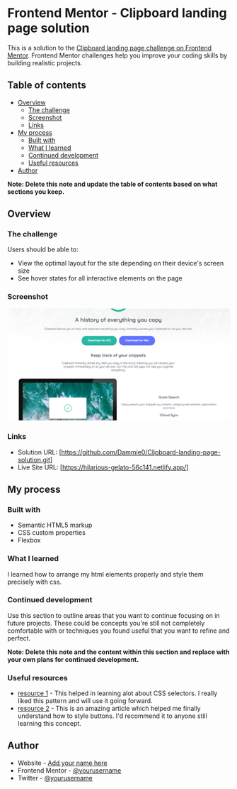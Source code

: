 # Frontend Mentor - Clipboard landing page solution

This is a solution to the [Clipboard landing page challenge on Frontend Mentor](https://www.frontendmentor.io/challenges/clipboard-landing-page-5cc9bccd6c4c91111378ecb9). Frontend Mentor challenges help you improve your coding skills by building realistic projects. 

## Table of contents

- [Overview](#overview)
  - [The challenge](#the-challenge)
  - [Screenshot](#screenshot)
  - [Links](#links)
- [My process](#my-process)
  - [Built with](#built-with)
  - [What I learned](#what-i-learned)
  - [Continued development](#continued-development)
  - [Useful resources](#useful-resources)
- [Author](#author)


**Note: Delete this note and update the table of contents based on what sections you keep.**

## Overview

### The challenge

Users should be able to:

- View the optimal layout for the site depending on their device's screen size
- See hover states for all interactive elements on the page

### Screenshot

![](./clipboard.png)



### Links

- Solution URL: [https://github.com/Dammie0/Clipboard-landing-page-solution.git]
- Live Site URL: [https://hilarious-gelato-56c141.netlify.app/]

## My process

### Built with

- Semantic HTML5 markup
- CSS custom properties
- Flexbox

### What I learned
I learned how to arrange my html elements properly and style them precisely with css.


### Continued development

Use this section to outline areas that you want to continue focusing on in future projects. These could be concepts you're still not completely comfortable with or techniques you found useful that you want to refine and perfect.

**Note: Delete this note and the content within this section and replace with your own plans for continued development.**

### Useful resources

- [resource 1](https://developer.mozilla.org/en-US/docs/Web/CSS/Universal_selectors) - This helped in learning alot about CSS selectors. I really liked this pattern and will use it going forward.
- [resource 2](https://stackoverflow.com/questions/44508241/button-styling-with-after-pseudo-element) - This is an amazing article which helped me finally understand how to style buttons. I'd recommend it to anyone still learning this concept.


## Author

- Website - [Add your name here](https://www.your-site.com)
- Frontend Mentor - [@yourusername](https://www.frontendmentor.io/profile/Dammmie0)
- Twitter - [@yourusername](https://www.twitter.com/d_ebus)
